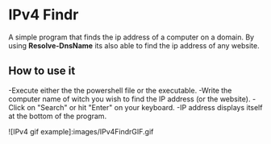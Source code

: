 # IPv4 Findr
A simple program that finds the ip address of a computer on a domain.
By using **Resolve-DnsName** its also able to find the ip address of any website.

## How to use it
-Execute either the the powershell file or the executable.
-Write the computer name of witch you wish to find the IP address (or the website).
-Click on "Search" or hit "Enter" on your keyboard.
-IP address displays itself at the bottom of the program.

![IPv4 gif example]:images/IPv4FindrGIF.gif
